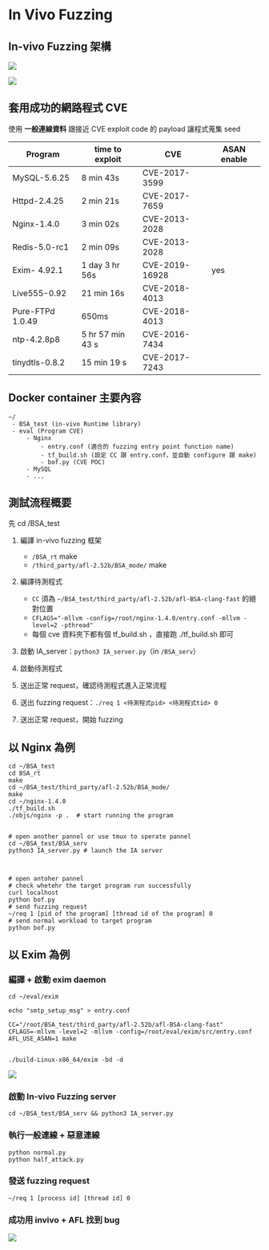 
# In Vivo Fuzzing


## In-vivo Fuzzing 架構

![](https://i.imgur.com/GveELv9.png)


![](https://i.imgur.com/yXMugHQ.png)


## 套用成功的網路程式 CVE 

使用 **一般連線資料** 跟接近 CVE exploit code 的 payload 讓程式蒐集 seed


| Program | time to exploit | CVE | ASAN enable | 
| -------- | -------- | -------- |-------- |
| MySQL-5.6.25     | 8 min 43s    | CVE-2017-3599     | |
| Httpd-2.4.25     | 2 min 21s     | CVE-2017-7659    | |
| Nginx-1.4.0     | 3 min 02s     | CVE-2013-2028     | |
| Redis-5.0-rc1     | 2 min 09s     | CVE-2013-2028   | |
| Exim- 4.92.1     | 1 day 3 hr 56s     | CVE-2019-16928   | yes |
| Live555-0.92      | 21 min 16s     | CVE-2018-4013    | |
| Pure-FTPd 1.0.49     | 650ms     | CVE-2018-4013    | |
| ntp-4.2.8p8     | 5 hr 57 min 43 s     | CVE-2016-7434    | |
| tinydtls-0.8.2     | 15 min 19 s   | CVE-2017-7243     | |


## Docker container 主要內容
```
~/
 - BSA_test (in-vivo Runtime library)
 - eval (Program CVE)
     - Nginx
         - entry.conf (適合的 fuzzing entry point function name)
         - tf_build.sh (設定 CC 跟 entry.conf，並自動 configure 跟 make)
         - bof.py (CVE POC)
     - MySQL
     - ...
```


## 測試流程概要
先 cd /BSA_test

1. 編譯 in-vivo fuzzing 框架
    * `/BSA_rt` make
    * `/third_party/afl-2.52b/BSA_mode/` make

2. 編譯待測程式
    * `CC` 須為 `~/BSA_test/third_party/afl-2.52b/afl-BSA-clang-fast` 的絕對位置
    * `CFLAGS="-mllvm -config=/root/nginx-1.4.0/entry.conf -mllvm -level=2 -pthread"`
    * 每個 cve 資料夾下都有個 tf_build.sh ，直接跑 ./tf_build.sh 即可
3. 啟動 IA_server：`python3 IA_server.py`（in `/BSA_serv`）
4. 啟動待測程式
5. 送出正常 request，確認待測程式進入正常流程
6. 送出 fuzzing request：`./req 1 <待測程式pid> <待測程式tid> 0`
7. 送出正常 request，開始 fuzzing


## 以 Nginx 為例


```
cd ~/BSA_test
cd BSA_rt
make
cd ~/BSA_test/third_party/afl-2.52b/BSA_mode/
make
cd ~/nginx-1.4.0
./tf_build.sh
./objs/nginx -p .  # start running the program


# open another pannel or use tmux to sperate pannel
cd ~/BSA_test/BSA_serv
python3 IA_server.py # launch the IA server



# open antoher pannel
# check whetehr the target program run successfully
curl localhost 
python bof.py
# send fuzzing request
~/req 1 [pid of the program] [thread id of the program] 0
# send normal workload to target program
python bof.py
```

## 以 Exim 為例


### 編譯 + 啟動 exim daemon
```
cd ~/eval/exim

echo "smtp_setup_msg" > entry.conf

CC="/root/BSA_test/third_party/afl-2.52b/afl-BSA-clang-fast"
CFLAGS=-mllvm -level=2 -mllvm -config=/root/eval/exim/src/entry.conf
AFL_USE_ASAN=1 make


./build-Linux-x86_64/exim -bd -d
```

![](https://i.imgur.com/ZfzxRWi.png)


### 啟動 In-vivo Fuzzing server
```
cd ~/BSA_test/BSA_serv && python3 IA_server.py
```

### 執行一般連線 + 惡意連線
```
python normal.py
python half_attack.py

```


### 發送 fuzzing request
```
~/req 1 [process id] [thread id] 0
```

### 成功用 invivo + AFL 找到 bug
![](https://i.imgur.com/x2KV2eW.png)
